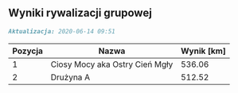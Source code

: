 ## Wyniki rywalizacji grupowej

```markdown
Aktualizacja: 2020-06-14 09:51
```

Pozycja | Nazwa | Wynik [km] |
------------ | -------------  | -------------
 1 |Ciosy Mocy aka Ostry Cień Mgły | 536.06 
 2 |Drużyna A | 512.52